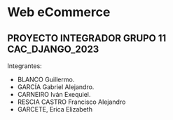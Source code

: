 # Web eCommerce
## PROYECTO INTEGRADOR GRUPO 11 CAC_DJANGO_2023

Integrantes:

 - BLANCO Guillermo.
 - GARCÍA Gabriel Alejandro.
 - CARNEIRO Iván Exequiel.
 - RESCIA CASTRO Francisco Alejandro
 - GARCETE, Erica Elizabeth

